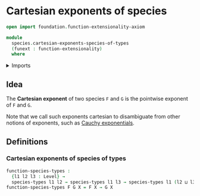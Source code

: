 # Cartesian exponents of species

```agda
open import foundation.function-extensionality-axiom

module
  species.cartesian-exponents-species-of-types
  (funext : function-extensionality)
  where
```

<details><summary>Imports</summary>

```agda
open import foundation.universe-levels

open import species.species-of-types funext
```

</details>

## Idea

The **Cartesian exponent** of two species `F` and `G` is the pointwise exponent
of `F` and `G`.

Note that we call such exponents cartesian to disambiguate from other notions of
exponents, such as
[Cauchy exponentials](species.cauchy-exponentials-species-of-types.md).

## Definitions

### Cartesian exponents of species of types

```agda
function-species-types :
  {l1 l2 l3 : Level} →
  species-types l1 l2 → species-types l1 l3 → species-types l1 (l2 ⊔ l3)
function-species-types F G X = F X → G X
```
